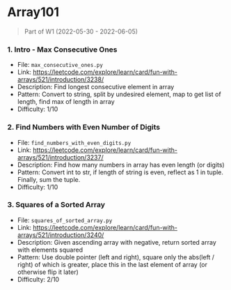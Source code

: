 # Array101
> Part of W1 (2022-05-30 - 2022-06-05)

### 1. Intro - Max Consecutive Ones 
- File: `max_consecutive_ones.py`
- Link: https://leetcode.com/explore/learn/card/fun-with-arrays/521/introduction/3238/
- Description: Find longest consecutive element in array
- Pattern: Convert to string, split by undesired element, map to get list of length, find max of length in array
- Difficulty: 1/10

### 2. Find Numbers with Even Number of Digits
- File: `find_numbers_with_even_digits.py`
- Link: https://leetcode.com/explore/learn/card/fun-with-arrays/521/introduction/3237/
- Description: Find how many numbers in array has even length (or digits)
- Pattern: Convert int to str, if length of string is even, reflect as 1 in tuple. Finally, sum the tuple.
- Difficulty: 1/10

### 3. Squares of a Sorted Array
- File: `squares_of_sorted_array.py`
- Link: https://leetcode.com/explore/learn/card/fun-with-arrays/521/introduction/3240/
- Description: Given ascending array with negative, return sorted array with elements squared
- Pattern: Use double pointer (left and right), square only the abs(left / right) of which is greater, place this in the last element of array (or otherwise flip it later)
- Difficulty: 2/10
